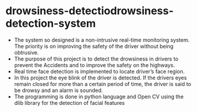 # drowsiness-detectiodrowsiness-detection-system

- The system so designed is a non-intrusive real-time monitoring system. The
priority is on improving the safety of the driver without being obtrusive.
- The purpose of this project is to detect the drowsiness in drivers to prevent the
Accidents and to improve the safety on the highways.
- Real time face detection is implemented to locate driver’s face region.
- In this project the eye blink of the driver is detected. If the drivers eyes remain
closed for more than a certain period of time, the driver is said to be drowsy
and an alarm is sounded.
- The programming is done in python language and Open CV using the dlib
library for the detection of facial features
